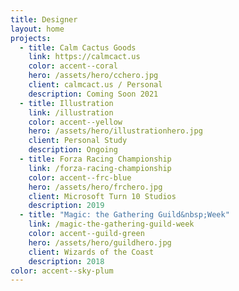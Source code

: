 ```yaml
---
title: Designer
layout: home
projects:
  - title: Calm Cactus Goods
    link: https://calmcact.us
    color: accent--coral
    hero: /assets/hero/cchero.jpg
    client: calmcact.us / Personal
    description: Coming Soon 2021
  - title: Illustration
    link: /illustration
    color: accent--yellow
    hero: /assets/hero/illustrationhero.jpg
    client: Personal Study
    description: Ongoing
  - title: Forza Racing Championship
    link: /forza-racing-championship
    color: accent--frc-blue
    hero: /assets/hero/frchero.jpg
    client: Microsoft Turn 10 Studios
    description: 2019
  - title: "Magic: the Gathering Guild&nbsp;Week"
    link: /magic-the-gathering-guild-week
    color: accent--guild-green
    hero: /assets/hero/guildhero.jpg
    client: Wizards of the Coast
    description: 2018
color: accent--sky-plum
---
```



